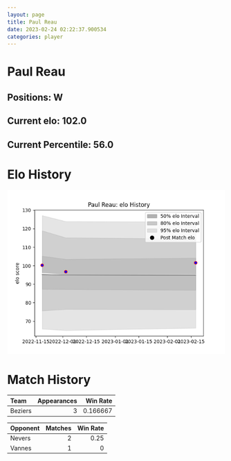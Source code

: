 ```yaml
---  
layout: page  
title: Paul Reau  
date: 2023-02-24 02:22:37.900534  
categories: player  
---
```

# Paul Reau

## Positions: W

## Current elo: 102.0

## Current Percentile: 56.0

# Elo History


![elo history](history_PaulReau.png)
# Match History


| Team    |   Appearances |   Win Rate |
|:--------|--------------:|-----------:|
| Beziers |             3 |   0.166667 |

| Opponent   |   Matches |   Win Rate |
|:-----------|----------:|-----------:|
| Nevers     |         2 |       0.25 |
| Vannes     |         1 |       0    |